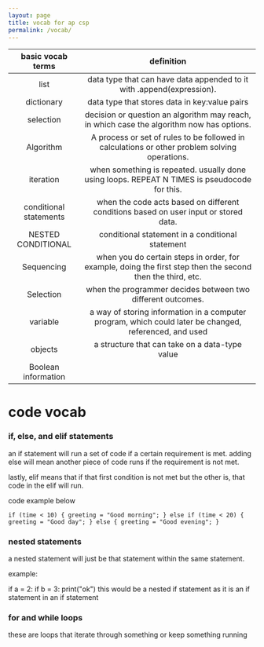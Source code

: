 ```yaml
---
layout: page
title: vocab for ap csp
permalink: /vocab/
---
```



|   basic vocab terms    |                                                 definition                                                 |
|:----------------------:|:----------------------------------------------------------------------------------------------------------:|
| list                   | data type that can have data appended to it with .append(expression).                                      |
| dictionary             | data type that stores data in key:value pairs                                                              |
| selection              | decision or question an algorithm may reach, in which case the algorithm now has options.                  |
| Algorithm              | A process or set of rules to be followed in calculations or other problem solving operations.              |
| iteration              | when something is repeated. usually done using loops. REPEAT N TIMES is pseudocode for this.               |
| conditional statements | when the code acts based on different conditions based on user input or stored data.                       |
| NESTED CONDITIONAL     | conditional statement in a conditional statement                                                           |
| Sequencing             | when you do certain steps in order, for example, doing the first step then the second then the third, etc. |
| Selection              | when the programmer decides between two different outcomes.                                                |
| variable               | a way of storing information in a computer program, which could later be changed, referenced, and used     |
| objects                | a structure that can take on a data-type value                                                             |
| Boolean information    |                                                                                                            |

# code vocab

### if, else, and elif statements

an if statement will run a set of code if a certain requirement is met. adding else will mean another piece of code runs if the requirement is not met.

lastly, elif means that if that first condition is not met but the other is, that code in the elif will run. 

code example below 

``if (time < 10) {
  greeting = "Good morning";
} else if (time < 20) {
  greeting = "Good day";
} else {
  greeting = "Good evening";
}``

### nested statements

a nested statement will just be that statement within the same statement. 

example:

if a = 2:
    if b = 3:
        print("ok")
        this would be a nested if statement as it is an if statement in an if statement

### for and while loops

these are loops that iterate through something or keep something running



